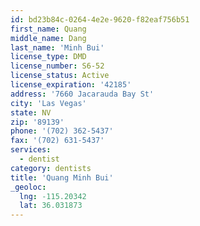 ```yaml
---
id: bd23b84c-0264-4e2e-9620-f82eaf756b51
first_name: Quang
middle_name: Dang
last_name: 'Minh Bui'
license_type: DMD
license_number: S6-52
license_status: Active
license_expiration: '42185'
address: '7660 Jacarauda Bay St'
city: 'Las Vegas'
state: NV
zip: '89139'
phone: '(702) 362-5437'
fax: '(702) 631-5437'
services:
  - dentist
category: dentists
title: 'Quang Minh Bui'
_geoloc:
  lng: -115.20342
  lat: 36.031873
---
```

